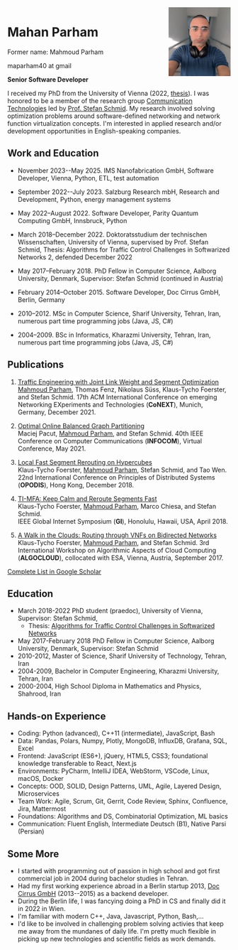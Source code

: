 <img src="MahanParham.jpg" align="right" height="155" />

# Mahan Parham

Former name: Mahmoud Parham

maparham40 at gmail

**Senior Software Developer**


I received my PhD from the University of Vienna (2022, [thesis](https://utheses.univie.ac.at/detail/62431)).
I was honored to be a member of the research group [Communication Technologies](https://ct.cs.univie.ac.at/team/person/102452/) led by [Prof. Stefan Schmid](https://schmiste.github.io/).
My research involved solving optimization problems around software-defined networking and network function virtualization concepts.
I'm interested in applied research and/or development opportunities in English-speaking companies.


## Work and Education

- November 2023--May 2025. IMS Nanofabrication GmbH, Software Developer, Vienna, Python, ETL, test automation

- September 2022--July 2023. Salzburg Research mbH, Research and Development, Python, energy management systems
  
- May 2022–August 2022. Software Developer, Parity Quantum Computing GmbH, Innsbruck, Python

- March 2018–December 2022. Doktoratsstudium der technischen Wissenschaften, University of Vienna, supervised by Prof. Stefan Schmid, Thesis: Algorithms for Traffic Control Challenges in Softwarized Networks 2, defended December 2022

- May 2017–February 2018. PhD Fellow in Computer Science, Aalborg University, Denmark, Supervisor: Stefan Schmid (continued in Austria)

- February 2014–October 2015. Software Developer, Doc Cirrus GmbH, Berlin, Germany

- 2010–2012. MSc in Computer Science, Sharif University, Tehran, Iran, numerous part time programming jobs (Java, JS, C#)

- 2004–2009. BSc in Informatics, Kharazmi University, Tehran, Iran, numerous part time programming jobs (Java, JS, C#)

## Publications

1. [Traffic Engineering with Joint Link Weight and Segment Optimization \
](https://schmiste.github.io/conext21te.pdf)<span style="text-decoration:underline;">Mahmoud Parham</span>, Thomas Fenz, Nikolaus Süss, Klaus-Tycho Foerster, and Stefan Schmid.
17th ACM International Conference on emerging Networking EXperiments and Technologies (**CoNEXT**), Munich, Germany, December 2021.

2. [Optimal Online Balanced Graph Partitioning \
](https://schmiste.github.io/infocom21repartitioning.pdf)Maciej Pacut, <span style="text-decoration:underline;">Mahmoud Parham</span>, and Stefan Schmid.
40th IEEE Conference on Computer Communications (**INFOCOM**), Virtual Conference, May 2021.

3. [Local Fast Segment Rerouting on Hypercubes \
](https://schmiste.github.io/opodis18.pdf)Klaus-Tycho Foerster, <span style="text-decoration:underline;">Mahmoud Parham</span>, Stefan Schmid, and Tao Wen. \
22nd International Conference on Principles of Distributed Systems (**OPODIS**), Hong Kong, December 2018.

4. [TI-MFA: Keep Calm and Reroute Segments Fast \
](https://schmiste.github.io/gi18.pdf)Klaus-Tycho Foerster, <span style="text-decoration:underline;">Mahmoud Parham</span>, Marco Chiesa, and Stefan Schmid. \
IEEE Global Internet Symposium (**GI**), Honolulu, Hawaii, USA, April 2018.

5. [A Walk in the Clouds: Routing through VNFs on Bidirected Networks \
](https://schmiste.github.io/algocloud17.pdf)Klaus-Tycho Foerster, <span style="text-decoration:underline;">Mahmoud Parham</span>, and Stefan Schmid.
3rd International Workshop on Algorithmic Aspects of Cloud Computing (**ALGOCLOUD**), collocated with ESA, Vienna, Austria, September 2017.

[Complete List in Google Scholar](https://scholar.google.com/citations?user=6d54q7IAAAAJ&hl=en)

## Education

- March 2018-2022 PhD student (praedoc), University of Vienna, Supervisor: Stefan Schmid,
  - Thesis: [Algorithms for Traffic Control Challenges in Softwarized Networks](https://github.com/maparham/maparham.github.io/raw/main/PhD_thesis_MahmoudParham.pdf)
- May 2017-February 2018 PhD Fellow in Computer Science, Aalborg University,
Denmark, Supervisor: Stefan Schmid
- 2010-2012, Master of Science, Sharif University of Technology, Tehran, Iran
- 2004-2009, Bachelor in Computer Engineering, Kharazmi University, Tehran, Iran
- 2000-2004, High School Diploma in Mathematics and Physics, Shahrood, Iran

## Hands-on Experience
- Coding: Python (advanced), C++11 (intermediate), JavaScript, Bash
- Data: Pandas, Polars, Numpy, Plotly, MongoDB, InfluxDB, Grafana, SQL, Excel
- Frontend: JavaScript (ES6+), jQuery, HTML5, CSS3; foundational knowledge transferable
  to React, Next.js
- Environments: PyCharm, IntelliJ IDEA, WebStorm, VSCode, Linux, macOS, Docker
- Concepts: OOD, SOLID, Design Patterns, UML, Agile, Layered Design, Microservices
- Team Work: Agile, Scrum, Git, Gerrit, Code Review, Sphinx, Confluence, Jira, Mattermost
- Foundations: Algorithms and DS, Combinatorial Optimization, ML basics
- Communication: Fluent English, Intermediate Deutsch (B1), Native Parsi (Persian)

## Some More

- I started with programming out of passion in high school and got first commercial job in 2004 during bachelor studies in Tehran.
- Had my first working experience abroad in a Berlin startup 2013, [Doc Cirrus GmbH](https://www.doc-cirrus.com) (2013--2015) as a backend developer.
- During the Berlin life, I was fancying doing a PhD in CS and finally did it in 2022 in Wien.
- I'm familiar with modern C++, Java, Javascript, Python, Bash,...
- I'd like to be involved in challenging problem solving activies that keep me away from the mundanes of daily life. I'm pretty much flexible in picking up new technologies and scientific fields as work demands.
